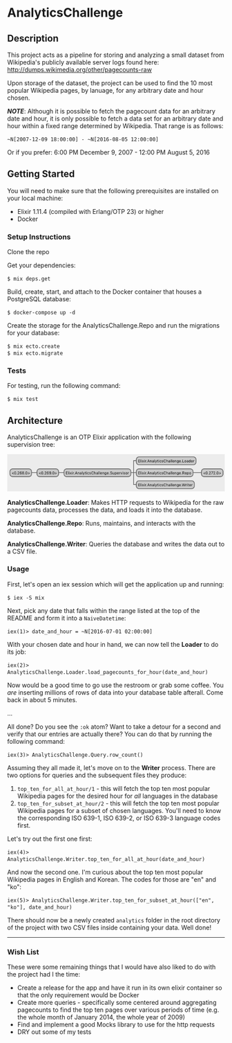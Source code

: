 # AnalyticsChallenge

## Description

This project acts as a pipeline for storing and analyzing a small dataset from Wikipedia's publicly
available server logs found here: http://dumps.wikimedia.org/other/pagecounts-raw

Upon storage of the dataset, the project can be used to find the 10 most popular Wikipedia pages, by
lanuage, for any arbitrary date and hour chosen.

***NOTE***: Although it is possible to fetch the pagecount data for an arbitrary date and hour, it
is only possible to fetch a data set for an arbitrary date and hour within a fixed range determined
by Wikipedia. That range is as follows:

    ~N[2007-12-09 18:00:00] - ~N[2016-08-05 12:00:00]

Or if you prefer: 6:00 PM December 9, 2007 - 12:00 PM August 5, 2016

## Getting Started

You will need to make sure that the following prerequisites are installed on your local machine:
- Elixir 1.11.4 (compiled with Erlang/OTP 23) or higher
- Docker

### Setup Instructions

Clone the repo

Get your dependencies:

    $ mix deps.get

Build, create, start, and attach to the Docker container that houses a PostgreSQL database:

    $ docker-compose up -d

Create the storage for the AnalyticsChallenge.Repo and run the migrations for your database:

    $ mix ecto.create
    $ mix ecto.migrate

### Tests

For testing, run the following command:

    $ mix test

## Architecture

AnalyticsChallenge is an OTP Elixir application with the following supervision tree:

![AnalyticsChallenge Supervision Tree](https://github.com/CoitThomas/analytics_challenge/blob/master/images/supervision_tree.png)

**AnalyticsChallenge.Loader**: Makes HTTP requests to Wikipedia for the raw pagecounts data, processes the data, and loads it into the database.

**AnalyticsChallenge.Repo**: Runs, maintains, and interacts with the database.

**AnalyticsChallenge.Writer**: Queries the database and writes the data out to a CSV file.

### Usage

First, let's open an iex session which will get the application up and running:

    $ iex -S mix

Next, pick any date that falls within the range listed at the top of the README and form it into a `NaiveDatetime`:

    iex(1)> date_and_hour = ~N[2016-07-01 02:00:00]

With your chosen date and hour in hand, we can now tell the **Loader** to do its job:

    iex(2)> AnalyticsChallenge.Loader.load_pagecounts_for_hour(date_and_hour)

Now would be a good time to go use the restroom or grab some coffee. You *are* inserting millions of rows of data into your database table afterall. Come back in about 5 minutes.

...

All done? Do you see the `:ok` atom? Want to take a detour for a second and verify that our entries are actually there? You can do that by running the following command:

    iex(3)> AnalyticsChallenge.Query.row_count()

Assuming they all made it, let's move on to the **Writer** process. There are two options for queries and the subsequent files they produce:
1. `top_ten_for_all_at_hour/1` - this will fetch the top ten most popular Wikipedia pages for the desired hour for *all* languages in the database
2. `top_ten_for_subset_at_hour/2` - this will fetch the top ten most popular Wikipedia pages for a subset of chosen languages. You'll need to know the corresponding ISO 639-1, ISO 639-2, or ISO 639-3 language codes first.

Let's try out the first one first:

    iex(4)> AnalyticsChallenge.Writer.top_ten_for_all_at_hour(date_and_hour)

And now the second one. I'm curious about the top ten most popular Wikipedia pages in English and Korean. The codes for those are "en" and "ko":

    iex(5)> AnalyticsChallenge.Writer.top_ten_for_subset_at_hour(["en", "ko"], date_and_hour)

There should now be a newly created `analytics` folder in the root directory of the project with two
CSV files inside containing your data. Well done!

---

### Wish List

These were some remaining things that I would have also liked to do with the project had I the time:
- Create a release for the app and have it run in its own elixir container so that the only requirement would be Docker
- Create more queries - specifically some centered around aggregating pagecounts to find the top ten pages over various periods of time (e.g. the whole month of January 2014, the whole year of 2009)
- Find and implement a good Mocks library to use for the http requests
- DRY out some of my tests


